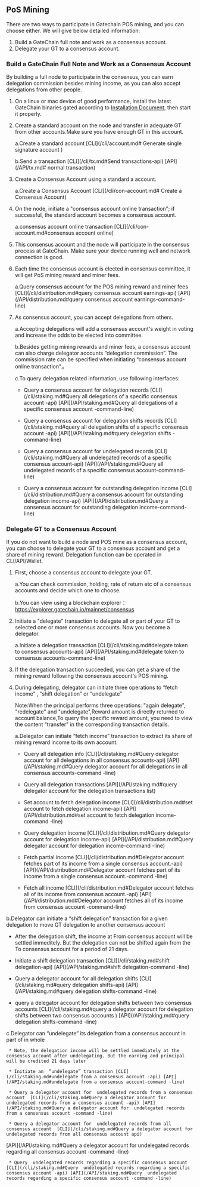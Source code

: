 ## PoS Mining

There are two ways to participate in Gatechain POS mining, and you can choose either. We will give below  detailed information:

1. Build a GateChain full note and  work as a consensus account. 
2. Delegate your GT to a  consensus account.

### Build a GateChain Full Note and  Work as a Consensus Account 
By building a full node to participate in the consensus, you  can earn delegation commission besides mining income, as you  can also  accept delegations from other people.

1. On a linux or mac device of good performance, install the latest GateChain binaries gated according to  [Installation Document](./gatechain-build.md), then start it properly.
2. Create a standard account on the node and transfer in adequate GT from other accounts.Make sure you have enough GT in this account. 

  	a.Create a standard account [CLI](/cli/account.md# Generate  single signature account )
  	
  	b.Send a transaction [CLI](/cli/tx.md#Send transactions-api) [API](/API/tx.md# normal transaction)
  	
3. Create a Consensus Account using a standard a account.

 	a.Create a Consensus Account [CLI](/cli/con-account.md# Create a Consensus Account)
 	
4. On the node, initiate a "consensus account online transaction"; if successful, the standard account becomes a consensus account. 

 	a.consensus account online transaction [CLI](/cli/con-account.md#consensus account online)
5. This consensus account  and the node will participate in the consensus process at GateChain. Make sure your device running  well and network connection is good. 

6. Each time the  consensus account  is elected in  consensus committee, it will get PoS mining reward  and  miner fees. 

 	a.Query consensus account for  the POS mining reward and miner fees [CLI](/cli/distribution.md#query consensus account earnings-api) [API](/API/distribution.md#query consensus account earnings-command-line)
 	
7. As consensus account, you can accept delegations from others.
 	
 	a.Accepting delegations will add a consensus account's weight in voting and increase the odds to be elected into committee. 
 	
 	b.Besides getting  mining rewards and miner fees,  a consensus  account can also charge delegator accounts “delegation commission”. The commission rate can be specified when initiating “consensus account online transaction”.。
 	
 	c.To query delegation related information, use following interfaces:
 	
 	 * Query a consensus account  for   delegation records [CLI](/cli/staking.md#Query all delegations of a specific consensus account -api)  [API](/API/staking.md#Query all delegations of a specific consensus account -command-line)
 	 
 	 * Query a consensus account  for  delegation shifts records [CLI](/cli/staking.md#query all  delegation shifts of a specific consensus account -api) [API](/API/staking.md#query delegation shifts -command-line)
 	 
 	 * Query a consensus account  for  undelegated records  [CLI](/cli/staking.md#Query all undelegated records of a specific consensus account-api) [API](/API/staking.md#Query all undelegated records of a specific consensus account-command-line)
 	 
 	 * Query a consensus account  for  outstanding delegation income [CLI](/cli/distribution.md#Query a consensus account  for  outstanding delegation income-api) [API](/API/distribution.md#Query a consensus account  for  outstanding delegation income-command-line)


### Delegate GT to a Consensus Account 

If you do not want to build a node and POS mine as a consensus account, you can choose to delegate your GT to a consensus account and get a share of mining reward. Delegation function can be operated in CLI/API/Wallet.

1. First, choose a consensus account to delegate your GT.

 	a.You can check commission, holding, rate of return etc of a consensus accounts and decide which one to choose.
 	
 	b.You can view using a blockchain explorer：https://explorer.gatechain.io/mainnet/consensus
 	 	
2. Initiate a  "delegate" transaction to delegate all or  part of your GT to  selected one or more consensus accounts. Now you become a delegator.

 	 a.Initiate a delegation transaction [CLI](/cli/staking.md#delegate token to consensus accounts-api) [API](/API/staking.md#delegate token to consensus accounts-command-line)
 	 
3. If the delegation transaction succeeded, you can get a share of the mining reward following the consensus account's POS mining.

4. During delegating, delegator can initiate  three operations to “fetch income” , “shift delegation” or  “undelegate”

	Note:When the principal performs three operations: "again delegate", "redelegate" and "undelegate",Reward amount is directly returned to account balance,To query the specific reward amount, you need to view the content "transfer" in the corresponding transaction details.

    a.Delegator can initiate “fetch income” transaction  to extract its share of mining reward income to its own account.
 	 
 	 * Query all delegation info [CLI](/cli/staking.md#Query delegator account for all delegations in all consensus accounts-api) [API](/API/staking.md#Query delegator account for all delegations in all consensus accounts-command -line)
 	 
 	 * Query all delegation transactions [API](/API/staking.md#query  delegator account for the delegation transactions list)
 	 
 	 * Set account to fetch delegation income [CLI](/cli/distribution.md#set account to fetch delegation income-api) [API](/API/distribution.md#set account to fetch delegation income-command -line)
 
 	 * Query delegation income [CLI](/cli/distribution.md#Query delegator account for delegation income-api) [API](/API/distribution.md#Query delegator account for delegation income-command -line)
 	 
 	 * Fetch partial income [CLI](/cli/distribution.md#Delegator account fetches part of its income from a single consensus account.-api) [API](/API/distribution.md#Delegator account fetches part of its income from a single consensus account.-command -line)
 	 
 	 * Fetch all income [CLI](/cli/distribution.md#Delegator account fetches  all of its income from consensus account.-api) [API](/API/distribution.md#Delegator account fetches  all of its income from consensus account -command-line)
	
  b.Delegator can initiate a “shift delegation” transaction for a given delegation to move GT delegation to another  consensus account 

   * After the delegation shift, the income at From consensus  account will be settled immeditely. But the delegation can not be shifted again from the To consensus account  for a period  of 21 days.
   
   * Initiate a shift delegation transaction [CLI](/cli/staking.md#shift delegation-api)  [API](/API/staking.md#shift delegation-command -line)
   
   * Query a delegator account for all delegation shifts [CLI](/cli/staking.md#query delegation shifts-api) [API](/API/staking.md#query delegation shifts-command -line)
   
   * query  a delegator account for delegation shifts between two consensus accounts  [CLI](/cli/staking.md#query  a delegator account for delegation shifts between two consensus accounts ) [API](/API/staking.md#query delegation shifts-command -line)

 c.Delegator can “undelegate” its delegation from a consensus account in part of in  whole
 	
 	 * Note, the delegation income will be settled immediately at the consensus account after undelegating. But the earning and principal will be credited 21 days later
 	 
 	 * Initiate an  “undelegate” transaction [CLI](/cli/staking.md#undelegate from a consensus account -api) [API](/API/staking.md#undelegate from a consensus account-command -line)
 	 
 	 * Query a delegator account for  undelegated records from a consensus account  [CLI](/cli/staking.md#Query a delegator account for  undelegated records from a consensus account -api) [API](/API/staking.md#Query a delegator account for  undelegated records from a consensus account -command -line)
 	 
 	 * Query a delegator account for  undelegated records from all consensus account  [CLI](/cli/staking.md#Query a delegator account for  undelegated records from all consensus account api)
 [API](/API/staking.md#Query a delegator account for  undelegated records regarding all consensus account -command -line)
 
 	 * Query  undelegated records regarding a specific consensus account  [CLI](/cli/staking.md#Query  undelegated records regarding a specific consensus account -api) [API](/API/staking.md#Query  undelegated records regarding a specific consensus account -command -line)

 	 
